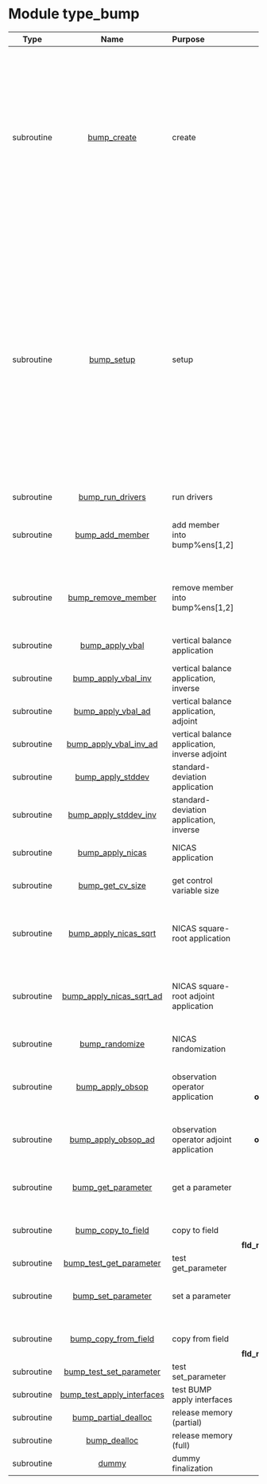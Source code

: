 # Module type_bump

| Type | Name | Purpose | Arguments |     | Type | Intent |
| :--: | :--: | :------ | ----: | :-------- | :--: | :----: |
| subroutine | [bump_create](https://github.com/JCSDA/saber/tree/develop/src/saber/bump/type_bump.F90#L123) | create | **bump**<br>**comm**<br>**afunctionspace**<br>**afieldset**<br>**conf**<br>**grid** |  BUMP<br> FCKIT MPI communicator wrapper<br> ATLAS function space<br> ATLAS fieldset  (containing geometry features: area, vunit, gmask, smask)<br> FCKIT configuration<br> FCKIT grid configuration | class(bump_type)<br>type(fckit_mpi_comm)<br>type(atlas_functionspace)<br>type(atlas_fieldset)<br>type(fckit_configuration)<br>type(fckit_configuration) | inout<br>in<br>in<br>in<br>in<br>in |
| subroutine | [bump_setup](https://github.com/JCSDA/saber/tree/develop/src/saber/bump/type_bump.F90#L171) | setup | **bump**<br>**f_comm**<br>**afunctionspace**<br>**afieldset**<br>**nobs**<br>**lonobs(:)**<br>**latobs(:)**<br>**lunit**<br>**msvali**<br>**msvalr** |  BUMP<br> FCKIT MPI communicator wrapper<br> ATLAS functionspace<br> ATLAS fieldset (containing geometry features: area, vunit, gmask, smask)<br> Number of observations<br> Observations longitude (in degrees)<br> Observations latitude (in degrees)<br> Listing unit<br> Missing value for integers<br> Missing value for reals | class(bump_type)<br>type(fckit_mpi_comm)<br>type(atlas_functionspace)<br>type(atlas_fieldset)<br>integer<br>real(kind_real)<br>real(kind_real)<br>integer<br>integer<br>real(kind_real) | inout<br>in<br>in<br>in<br>in<br>in<br>in<br>in<br>in<br>in |
| subroutine | [bump_run_drivers](https://github.com/JCSDA/saber/tree/develop/src/saber/bump/type_bump.F90#L320) | run drivers | **bump** |  BUMP | class(bump_type) | inout |
| subroutine | [bump_add_member](https://github.com/JCSDA/saber/tree/develop/src/saber/bump/type_bump.F90#L551) | add member into bump%ens[1,2] | **bump**<br>**afieldset**<br>**ie**<br>**iens** |  BUMP<br> ATLAS fieldset<br> Member index<br> Ensemble number | class(bump_type)<br>type(atlas_fieldset)<br>integer<br>integer | inout<br>inout<br>in<br>in |
| subroutine | [bump_remove_member](https://github.com/JCSDA/saber/tree/develop/src/saber/bump/type_bump.F90#L638) | remove member into bump%ens[1,2] | **bump**<br>**afieldset**<br>**ie**<br>**iens** |  BUMP<br> ATLAS fieldset<br> Member index<br> Ensemble number | class(bump_type)<br>type(atlas_fieldset)<br>integer<br>integer | inout<br>inout<br>in<br>in |
| subroutine | [bump_apply_vbal](https://github.com/JCSDA/saber/tree/develop/src/saber/bump/type_bump.F90#L688) | vertical balance application | **bump**<br>**afieldset** |  BUMP<br> ATLAS fieldset | class(bump_type)<br>type(atlas_fieldset) | inout<br>inout |
| subroutine | [bump_apply_vbal_inv](https://github.com/JCSDA/saber/tree/develop/src/saber/bump/type_bump.F90#L731) | vertical balance application, inverse | **bump**<br>**afieldset** |  BUMP<br> ATLAS fieldset | class(bump_type)<br>type(atlas_fieldset) | inout<br>inout |
| subroutine | [bump_apply_vbal_ad](https://github.com/JCSDA/saber/tree/develop/src/saber/bump/type_bump.F90#L774) | vertical balance application, adjoint | **bump**<br>**afieldset** |  BUMP<br> ATLAS fieldset | class(bump_type)<br>type(atlas_fieldset) | inout<br>inout |
| subroutine | [bump_apply_vbal_inv_ad](https://github.com/JCSDA/saber/tree/develop/src/saber/bump/type_bump.F90#L817) | vertical balance application, inverse adjoint | **bump**<br>**afieldset** |  BUMP<br> ATLAS fieldset | class(bump_type)<br>type(atlas_fieldset) | inout<br>inout |
| subroutine | [bump_apply_stddev](https://github.com/JCSDA/saber/tree/develop/src/saber/bump/type_bump.F90#L860) | standard-deviation application | **bump**<br>**afieldset** |  BUMP<br> ATLAS fieldset | class(bump_type)<br>type(atlas_fieldset) | inout<br>inout |
| subroutine | [bump_apply_stddev_inv](https://github.com/JCSDA/saber/tree/develop/src/saber/bump/type_bump.F90#L903) | standard-deviation application, inverse | **bump**<br>**afieldset** |  BUMP<br> ATLAS fieldset | class(bump_type)<br>type(atlas_fieldset) | inout<br>inout |
| subroutine | [bump_apply_nicas](https://github.com/JCSDA/saber/tree/develop/src/saber/bump/type_bump.F90#L946) | NICAS application | **bump**<br>**afieldset** |  BUMP<br> ATLAS fieldset | class(bump_type)<br>type(atlas_fieldset) | inout<br>inout |
| subroutine | [bump_get_cv_size](https://github.com/JCSDA/saber/tree/develop/src/saber/bump/type_bump.F90#L997) | get control variable size | **bump**<br>**n** |  BUMP<br> Control variable size | class(bump_type)<br>integer | inout<br>out |
| subroutine | [bump_apply_nicas_sqrt](https://github.com/JCSDA/saber/tree/develop/src/saber/bump/type_bump.F90#L1021) | NICAS square-root application | **bump**<br>**pcv(:)**<br>**afieldset** |  BUMP<br> Packed control variable<br> ATLAS fieldset | class(bump_type)<br>real(kind_real)<br>type(atlas_fieldset) | inout<br>in<br>inout |
| subroutine | [bump_apply_nicas_sqrt_ad](https://github.com/JCSDA/saber/tree/develop/src/saber/bump/type_bump.F90#L1070) | NICAS square-root adjoint application | **bump**<br>**afieldset**<br>**pcv(:)** |  BUMP<br> ATLAS fieldset<br> Packed control variable | class(bump_type)<br>type(atlas_fieldset)<br>real(kind_real) | inout<br>inout<br>inout |
| subroutine | [bump_randomize](https://github.com/JCSDA/saber/tree/develop/src/saber/bump/type_bump.F90#L1115) | NICAS randomization | **bump**<br>**afieldset** |  BUMP<br> ATLAS fieldset | class(bump_type)<br>type(atlas_fieldset) | inout<br>inout |
| subroutine | [bump_apply_obsop](https://github.com/JCSDA/saber/tree/develop/src/saber/bump/type_bump.F90#L1155) | observation operator application | **bump**<br>**afieldset**<br>**obs(bump%obsop%nobsa,bump%geom%nl0)** |  BUMP<br> ATLAS fieldset<br> Observations columns | class(bump_type)<br>type(atlas_fieldset)<br>real(kind_real) | inout<br>inout<br>out |
| subroutine | [bump_apply_obsop_ad](https://github.com/JCSDA/saber/tree/develop/src/saber/bump/type_bump.F90#L1192) | observation operator adjoint application | **bump**<br>**obs(bump%obsop%nobsa,bump%geom%nl0)**<br>**afieldset** |  BUMP<br> Observations columns<br> ATLAS fieldset | class(bump_type)<br>real(kind_real)<br>type(atlas_fieldset) | inout<br>in<br>inout |
| subroutine | [bump_get_parameter](https://github.com/JCSDA/saber/tree/develop/src/saber/bump/type_bump.F90#L1229) | get a parameter | **bump**<br>**param**<br>**afieldset** |  BUMP<br> Parameter<br> ATLAS fieldset | class(bump_type)<br>character(len=*)<br>type(atlas_fieldset) | inout<br>in<br>inout |
| subroutine | [bump_copy_to_field](https://github.com/JCSDA/saber/tree/develop/src/saber/bump/type_bump.F90#L1288) | copy to field | **bump**<br>**param**<br>**ib**<br>**fld_mga(bump%geom%nmga,bump%geom%nl0)** |  BUMP<br> Parameter<br> Block index<br> Field | class(bump_type)<br>character(len=*)<br>integer<br>real(kind_real) | inout<br>in<br>in<br>out |
| subroutine | [bump_test_get_parameter](https://github.com/JCSDA/saber/tree/develop/src/saber/bump/type_bump.F90#L1460) | test get_parameter | **bump** |  BUMP | class(bump_type) | inout |
| subroutine | [bump_set_parameter](https://github.com/JCSDA/saber/tree/develop/src/saber/bump/type_bump.F90#L1517) | set a parameter | **bump**<br>**param**<br>**afieldset** |  BUMP<br> Parameter<br> ATLAS fieldset | class(bump_type)<br>character(len=*)<br>type(atlas_fieldset) | inout<br>in<br>inout |
| subroutine | [bump_copy_from_field](https://github.com/JCSDA/saber/tree/develop/src/saber/bump/type_bump.F90#L1575) | copy from field | **bump**<br>**param**<br>**ib**<br>**fld_mga(bump%geom%nmga,bump%geom%nl0)** |  BUMP<br> Parameter<br> Block index<br> Field | class(bump_type)<br>character(len=*)<br>integer<br>real(kind_real) | inout<br>in<br>in<br>in |
| subroutine | [bump_test_set_parameter](https://github.com/JCSDA/saber/tree/develop/src/saber/bump/type_bump.F90#L1669) | test set_parameter | **bump** |  BUMP | class(bump_type) | inout |
| subroutine | [bump_test_apply_interfaces](https://github.com/JCSDA/saber/tree/develop/src/saber/bump/type_bump.F90#L1746) | test BUMP apply interfaces | **bump** |  BUMP | class(bump_type) | inout |
| subroutine | [bump_partial_dealloc](https://github.com/JCSDA/saber/tree/develop/src/saber/bump/type_bump.F90#L1888) | release memory (partial) | **bump** |  BUMP | class(bump_type) | inout |
| subroutine | [bump_dealloc](https://github.com/JCSDA/saber/tree/develop/src/saber/bump/type_bump.F90#L1915) | release memory (full) | **bump** |  BUMP | class(bump_type) | inout |
| subroutine | [dummy](https://github.com/JCSDA/saber/tree/develop/src/saber/bump/type_bump.F90#L1943) | dummy finalization | **bump** |  BUMP | type(bump_type) | inout |
